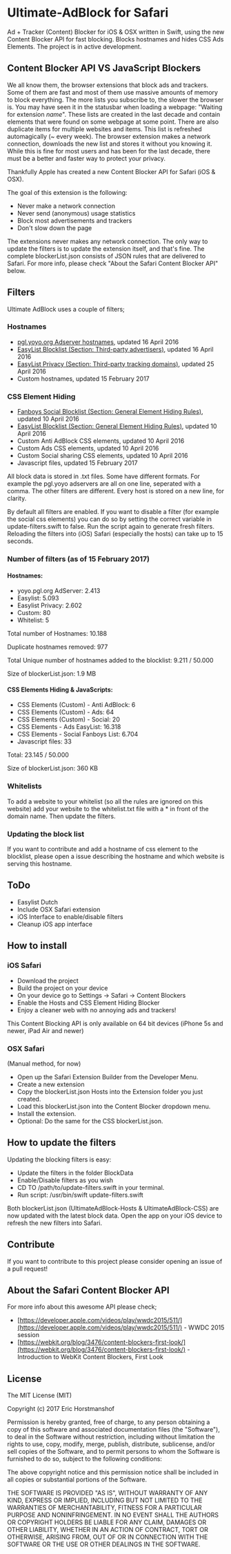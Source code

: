 # Ultimate-AdBlock for Safari
Ad + Tracker (Content) Blocker for iOS & OSX written in Swift, using the new Content Blocker API for fast blocking.
Blocks hostnames and hides CSS Ads Elements. The project is in active development.

## Content Blocker API VS JavaScript Blockers
We all know them, the browser extensions that block ads and trackers. Some of them are fast and most of them use massive amounts of memory to block everything. 
The more lists you subscribe to, the slower the browser is. You may have seen it in the statusbar when loading a webpage: "Waiting for extension *name*".
These lists are created in the last decade and contain elements that were found on some webpage at some point. There are also duplicate items for multiple websites and items.
This list is refreshed automagically (~ every week). The browser extension makes a network connection, downloads the new list and stores it without you knowing it.
While this is fine for most users and has been for the last decade, there must be a better and faster way to protect your privacy.

Thankfully Apple has created a new Content Blocker API for Safari (iOS & OSX).

The goal of this extension is the following:

- Never make a network connection
- Never send (anonymous) usage statistics
- Block most advertisements and trackers
- Don't slow down the page

The extensions never makes any network connection. The only way to update the filters is to update the extension itself, and that's fine.
The complete blockerList.json consists of JSON rules that are delivered to Safari. For more info, please check "About the Safari Content Blocker API" below.

## Filters
Ultimate AdBlock uses a couple of filters;

### Hostnames
- [pgl.yoyo.org Adserver hostnames](https://pgl.yoyo.org/adservers/), updated 16 April 2016
- [EasyList Blocklist (Section: Third-party advertisers)](https://easylist-downloads.adblockplus.org/easylist.txt), updated 16 April 2016
- [EasyList Privacy (Section: Third-party tracking domains)](https://easylist-downloads.adblockplus.org/easyprivacy.txt), updated 25 April 2016
- Custom hostnames, updated 15 February 2017

### CSS Element Hiding
- [Fanboys Social Blocklist (Section: General Element Hiding Rules)](https://easylist-downloads.adblockplus.org/fanboy-social.txt), updated 10 April 2016
- [EasyList Blocklist (Section: General Element Hiding Rules)](https://easylist-downloads.adblockplus.org/easylist.txt), updated 10 April 2016
- Custom Anti AdBlock CSS elements, updated 10 April 2016
- Custom Ads CSS elements, updated 10 April 2016
- Custom Social sharing CSS elements, updated 10 April 2016
- Javascript files, updated 15 February 2017

All block data is stored in .txt files. Some have different formats. For example the pgl.yoyo adservers are all on one line, seperated with a comma.
The other filters are different. Every host is stored on a new line, for clarity.

By default all filters are enabled. If you want to disable a filter (for example the social css elements) you can do so by setting the correct variable in update-filters.swift to false.
Run the script again to generate fresh filters. Reloading the filters into (iOS) Safari (especially the hosts) can take up to 15 seconds.

### Number of filters (as of 15 February 2017)

#### Hostnames:
- yoyo.pgl.org AdServer: 2.413
- Easylist: 5.093
- Easylist Privacy: 2.602
- Custom: 80
- Whitelist: 5

Total number of Hostnames: 10.188

Duplicate hostnames removed: 977

Total Unique number of hostnames added to the blocklist: 9.211 / 50.000

Size of blockerList.json: 1.9 MB

#### CSS Elements Hiding & JavaScripts:
- CSS Elements (Custom) - Anti AdBlock: 6
- CSS Elements (Custom) - Ads: 64
- CSS Elements (Custom) - Social: 20
- CSS Elements - Ads EasyList: 16.318
- CSS Elements - Social Fanboys List: 6.704
- Javascript files: 33

Total: 23.145 / 50.000

Size of blockerList.json: 360 KB

### Whitelists
To add a website to your whitelist (so all the rules are ignored on this website) add your website to the whitelist.txt file with a * in front of the domain name. Then update the filters.

### Updating the block list
If you want to contribute and add a hostname of css element to the blocklist, please open a issue describing the hostname and which website is serving this hostname.

## ToDo
- Easylist Dutch
- Include OSX Safari extension
- iOS Interface to enable/disable filters
- Cleanup iOS app interface

## How to install

### iOS Safari

- Download the project
- Build the project on your device
- On your device go to Settings -> Safari -> Content Blockers
- Enable the Hosts and CSS Element Hiding Blocker
- Enjoy a cleaner web with no annoying ads and trackers!

This Content Blocking API is only available on 64 bit devices (iPhone 5s and newer, iPad Air and newer)

### OSX Safari
(Manual method, for now)
- Open up the Safari Extension Builder from the Developer Menu.
- Create a new extension
- Copy the blockerList.json Hosts into the Extension folder you just created.
- Load this blockerList.json into the Content Blocker dropdown menu.
- Install the extension.
- Optional: Do the same for the CSS blockerList.json.

## How to update the filters

Updating the blocking filters is easy:

- Update the filters in the folder BlockData
- Enable/Disable filters as you wish
- CD TO /path/to/update-filters.swift in your terminal.
- Run script: /usr/bin/swift update-filters.swift

Both blockerList.json (UltimateAdBlock-Hosts & UltimateAdBlock-CSS) are now updated with the latest block data. Open the app on your iOS device to refresh the new filters into Safari.

## Contribute

If you want to contribute to this project please consider opening an issue of a pull request!

## About the Safari Content Blocker API

For more info about this awesome API please check;

- [https://developer.apple.com/videos/play/wwdc2015/511/](https://developer.apple.com/videos/play/wwdc2015/511/) - WWDC 2015 session
- [https://webkit.org/blog/3476/content-blockers-first-look/](https://webkit.org/blog/3476/content-blockers-first-look/) - Introduction to WebKit Content Blockers, First Look

## License
The MIT License (MIT)

Copyright (c) 2017 Eric Horstmanshof

Permission is hereby granted, free of charge, to any person obtaining a copy
of this software and associated documentation files (the "Software"), to deal
in the Software without restriction, including without limitation the rights
to use, copy, modify, merge, publish, distribute, sublicense, and/or sell
copies of the Software, and to permit persons to whom the Software is
furnished to do so, subject to the following conditions:

The above copyright notice and this permission notice shall be included in all
copies or substantial portions of the Software.

THE SOFTWARE IS PROVIDED "AS IS", WITHOUT WARRANTY OF ANY KIND, EXPRESS OR
IMPLIED, INCLUDING BUT NOT LIMITED TO THE WARRANTIES OF MERCHANTABILITY,
FITNESS FOR A PARTICULAR PURPOSE AND NONINFRINGEMENT. IN NO EVENT SHALL THE
AUTHORS OR COPYRIGHT HOLDERS BE LIABLE FOR ANY CLAIM, DAMAGES OR OTHER
LIABILITY, WHETHER IN AN ACTION OF CONTRACT, TORT OR OTHERWISE, ARISING FROM,
OUT OF OR IN CONNECTION WITH THE SOFTWARE OR THE USE OR OTHER DEALINGS IN THE
SOFTWARE.
